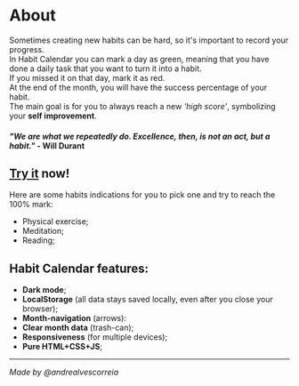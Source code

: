 # About
Sometimes creating new habits can be hard, so it's important to record your progress.<br>
In Habit Calendar you can mark a day as green, meaning that you have done a daily task that you want to turn it into a habit. <br>
If you missed it on that day, mark it as red.<br>
At the end of the month, you will have the success percentage of your habit. <br>
The main goal is for you to always reach a new *'high score'*, symbolizing your **self improvement**.

#### *"We are what we repeatedly do. Excellence, then, is not an act, but a habit."* - Will Durant


## [Try it](https://andrealvescorreia.github.io/habit-calendar/) now!

Here are some habits indications for you to pick one and try to reach the 100% mark:
* Physical exercise;
* Meditation;
* Reading;



## Habit Calendar features:
* **Dark mode**;
* **LocalStorage** (all data stays saved locally, even after you close your browser);
* **Month-navigation** (arrows):
* **Clear month data** (trash-can);
* **Responsiveness** (for multiple devices);
* **Pure HTML+CSS+JS**;
***
*Made by @andrealvescorreia*
